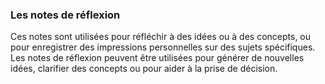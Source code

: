 ### Les notes de réflexion
Ces notes sont utilisées pour réfléchir à des idées ou à des concepts, ou pour enregistrer des impressions personnelles sur des sujets spécifiques. Les notes de réflexion peuvent être utilisées pour générer de nouvelles idées, clarifier des concepts ou pour aider à la prise de décision.